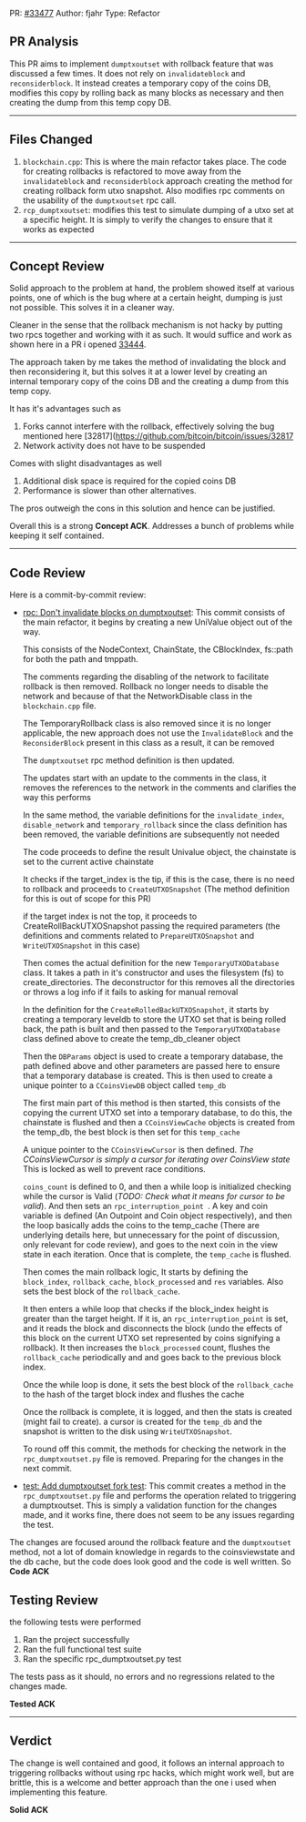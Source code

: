 PR: [#33477](https://github.com/bitcoin/bitcoin/pull/33477) 
Author: fjahr
Type: Refactor

## PR Analysis

This PR aims to implement `dumptxoutset` with rollback feature that was discussed a few times. It does not rely on `invalidateblock` and `reconsiderblock`. It instead creates a temporary copy of the coins DB, modifies this copy by rolling back as many blocks as necessary and then creating the dump from this temp copy DB.

---

## Files Changed 

1. `blockchain.cpp`: This is where the main refactor takes place. The code for creating rollbacks is refactored to move away from the `invalidateblock` and `reconsiderblock` approach creating the method for creating rollback form utxo snapshot. Also modifies rpc comments on the usability of the `dumptxoutset` rpc call.
2. `rcp_dumptxoutset`: modifies this test to simulate dumping of a utxo set at a specific height. It is simply to verify the changes to ensure that it works as expected

---

## Concept Review

Solid approach to the problem at hand, the problem showed itself at various points, one of which is the bug where at a certain height, dumping is just not possible. This solves it in a cleaner way.

Cleaner in the sense that the rollback mechanism is not hacky by putting two rpcs together and working with it as such. It would suffice and work as shown here in a PR i opened [33444](https://github.com/bitcoin/bitcoin/pull/33444). 

The approach taken by me takes the method of invalidating the block and then reconsidering it, but this solves it at a lower level by creating an internal temporary copy of the coins DB and the creating a dump from this temp copy.

It has it's advantages such as 
1. Forks cannot interfere with the rollback, effectively solving the bug mentioned here [32817](https://github.com/bitcoin/bitcoin/issues/32817
2. Network activity does not have to be suspended

Comes with slight disadvantages as well
1. Additional disk space is required for the copied coins DB
2. Performance is slower than other alternatives.

The pros outweigh the cons in this solution and hence can be justified.

Overall this is a strong **Concept ACK**. Addresses a bunch of problems while keeping it self contained.

---

## Code Review

Here is a commit-by-commit review:

* [rpc: Don't invalidate blocks on dumptxoutset](https://github.com/bitcoin/bitcoin/pull/33477/commits/f046286c0c5e1fef8b61da548cb97506f7a8b047): This commit consists of the main refactor, it begins by creating a new UniValue object out of the way.
  
  This consists of the NodeContext, ChainState, the CBlockIndex, fs::path for both the path and tmppath.
  
  The comments regarding the disabling of the network to facilitate rollback is then removed. Rollback no longer needs to disable the network and because of that the NetworkDisable class in the `blockchain.cpp` file.
  
  The TemporaryRollback class is also removed since it is no longer applicable, the new approach does not use the `InvalidateBlock` and the `ReconsiderBlock` present in this class as a result, it can be removed
  
  The `dumptxoutset` rpc method definition is then updated.
  
  The updates start with an update to the comments in the class, it removes the references to the network in the comments and clarifies the way this performs
  
  In the same method, the variable definitions for the `invalidate_index`, `disable_network` and `temporary_rollback` since the class definition has been removed, the variable definitions are subsequently not needed
  
  The code proceeds to define the result Univalue object, the chainstate is set to the current active chainstate
  
  It checks if the target_index is the tip, if this is the case, there is no need to rollback and proceeds to `CreateUTXOSnapshot` (The method definition for this is out of scope for this PR)
  
  if the target index is not the top, it proceeds to CreateRollBackUTXOSnapshot passing the required parameters (the definitions and comments related to `PrepareUTXOSnapshot` and `WriteUTXOSnapshot` in this case)
  
  Then comes the actual definition for the new `TemporaryUTXODatabase` class. It takes a path in it's constructor and uses the filesystem (fs) to create_directories. The deconstructor for this removes all the directories or throws a log info if it fails to asking for manual removal
  
  In the definition for the `CreateRolledBackUTXOSnapshot`, it starts by creating a temporary leveldb to store the UTXO set that is being rolled back, the path is built and then passed to the `TemporaryUTXODatabase` class defined above to create the temp_db_cleaner object
  
  Then the `DBParams` object is used to create a temporary database, the path defined above and other parameters are passed here to ensure that a temporary database is created. This is then used to create a unique pointer to a `CCoinsViewDB` object called `temp_db`
  
  The first main part of this method is then started, this consists of the copying the current UTXO set into a temporary database, to do this, the chainstate is flushed and then a `CCoinsViewCache` objects is created from the temp_db, the best block is then set for this `temp_cache`
  
  A unique pointer to the `CCoinsViewCursor` is then defined.
  *The CCoinsViewCursor is simply a cursor for iterating over CoinsView state*
  This is locked as well to prevent race conditions.
  
  `coins_count` is defined to 0, and then a while loop is initialized checking while the cursor is Valid (*TODO: Check what it means for cursor to be valid*). And then sets an `rpc_interruption_point `. A key and coin variable is defined (An Outpoint and Coin object respectively), and then the loop basically adds the coins to the temp_cache (There are underlying details here, but unnecessary for the point of discussion, only relevant for code review), and goes to the next coin in the view state in each iteration. Once that is complete, the `temp_cache` is flushed.
  
  Then comes the main rollback logic, It starts by defining the `block_index`, `rollback_cache`, `block_processed` and `res` variables. Also sets the best block of the `rollback_cache`.
  
  It then enters a while loop that checks if the block_index height is greater than the target height. If it is, an `rpc_interruption_point` is set, and it reads the block and disconnects the block (undo the effects of this block on the current UTXO set represented by coins signifying a rollback). It then increases the `block_processed` count, flushes the `rollback_cache` periodically and and goes back to the previous block index. 
  
  Once the while loop is done, it sets the best block of the `rollback_cache` to the hash of the target block index and flushes the cache
  
  Once the rollback is complete, it is logged, and then the stats is created (might fail to create). a cursor is created for the `temp_db` and the snapshot is written to the disk using `WriteUTXOSnapshot`.
  
  To round off this commit, the methods for checking the network in the `rpc_dumptxoutset.py` file is removed. Preparing for the changes in the next commit.
* [test: Add dumptxoutset fork test](https://github.com/bitcoin/bitcoin/pull/33477/commits/6d409d59704a026a56d18856ab2f9e90eea62186): This commit creates a method in the `rpc_dumptxoutset.py` file and performs the operation related to triggering a dumptxoutset. This is simply a validation function for the changes made, and it works fine, there does not seem to be any issues regarding the test.

The changes are focused around the rollback feature and the `dumptxoutset` method, not a lot of domain knowledge in regards to the coinsviewstate and the db cache, but the code does look good and the code is well written. So **Code ACK**

## Testing Review

the following tests were performed

1. Ran the project successfully
2. Ran the full functional test suite
3. Ran the specific rpc_dumptxoutset.py test

The tests pass as it should, no errors and no regressions related to the changes made.

**Tested ACK**

___

## Verdict

The change is well contained and good, it follows an internal approach to triggering rollbacks without using rpc hacks, which might work well, but are brittle, this is a welcome and better approach than the one i used when implementing this feature. 

**Solid ACK**